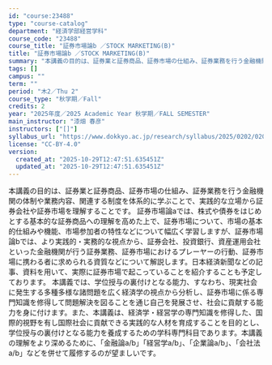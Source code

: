 ```yaml
---
id: "course:23488"
type: "course-catalog"
department: "経済学部経営学科"
course_code: "23488"
course_title: "証券市場論b ／STOCK MARKETING(B)"
title: "証券市場論b ／STOCK MARKETING(B)"
summary: "本講義の目的は、証券業と証券商品、証券市場の仕組み、証券業務を行う金融機関の体制や業務内容、関連する制度を体系的に学ぶことで、実践的な立場から証券会社や証券市場を理解することです。 証券市場論aでは、株式や債券をはじめとする基本的な証券商品…"
tags: []
campus: ""
term: ""
period: "木2／Thu 2"
course_type: "秋学期／Fall"
credits: 2
year: "2025年度／2025 Academic Year 秋学期／FALL SEMESTER"
main_instructor: "漆畑 春彦"
instructors: ["[]"]
syllabus_url: "https://www.dokkyo.ac.jp/research/syllabus/2025/0202/0202_23488_ja_JP.html"
license: "CC-BY-4.0"
version:
  created_at: "2025-10-29T12:47:51.635451Z"
  updated_at: "2025-10-29T12:47:51.635451Z"
---
```

本講義の目的は、証券業と証券商品、証券市場の仕組み、証券業務を行う金融機関の体制や業務内容、関連する制度を体系的に学ぶことで、実践的な立場から証券会社や証券市場を理解することです。 証券市場論aでは、株式や債券をはじめとする基本的な証券商品への理解を高めた上で、証券市場について、市場の基本的仕組みや機能、市場参加者の特性などについて幅広く学習しますが、証券市場論bでは、より実践的・実務的な視点から、証券会社、投資銀行、資産運用会社といった金融機関が行う証券業務、証券市場におけるプレーヤーの行動、証券市場に携わる者に求められる資質などについて解説します。日本経済新聞などの記事、資料を用いて、実際に証券市場で起こっていることを紹介することも予定しております。 本講義では、学位授与の裏付けとなる能力、すなわち、現実社会に発生する多種多様な諸問題を広く経済学の視点から分析し、証券市場に係る専門知識を修得して問題解決を図ることを通じ自己を発展させ、社会に貢献する能力を身に付けます。また、本講義は、経済学・経営学の専門知識を修得した、国際的視野を有し国際社会に貢献できる実践的な人材を育成することを目的とし、学位授与の裏付けとなる能力を養成するための学科専門科目であります。本講義の理解をより深めるために、「金融論a/b」「経営学a/b」、「企業論a/b」、「会社法a/b」などを併せて履修するのが望ましいです。
